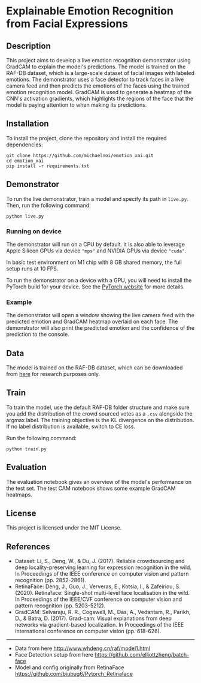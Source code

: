 # Explainable Emotion Recognition from Facial Expressions

## Description

This project aims to develop a live emotion recognition demonstrator using GradCAM to explain the model's predictions. The model is trained on the RAF-DB dataset, which is a large-scale dataset of facial images with labeled emotions. The demonstrator uses a face detector to track faces in a live camera feed and then predicts the emotions of the faces using the trained emotion recognition model. GradCAM is used to generate a heatmap of the CNN's activation gradients, which highlights the regions of the face that the model is paying attention to when making its predictions.



## Installation

To install the project, clone the repository and install the required dependencies:

```
git clone https://github.com/michaelnoi/emotion_xai.git
cd emotion_xai
pip install -r requirements.txt
```



## Demonstrator

To run the live demonstrator, train a model and specify its path in ```live.py```. Then, run the following command:

```
python live.py
```

### Running on device

The demonstrator will run on a CPU by default. It is also able to leverage Apple Silicon GPUs via device ```"mps"``` and NVIDIA GPUs via device ```"cuda"```. 

In basic test environment on M1 chip with 8 GB shared memory, the full setup runs at 10 FPS.

To run the demonstrator on a device with a GPU, you will need to install the PyTorch build for your device. See the [PyTorch website](https://pytorch.org/get-started/locally/) for more details.

### Example

The demonstrator will open a window showing the live camera feed with the predicted emotion and GradCAM heatmap overlaid on each face. The demonstrator will also print the predicted emotion and the confidence of the prediction to the console.



## Data

The model is trained on the RAF-DB dataset, which can be downloaded from [here](http://www.whdeng.cn/raf/model1.html) for research purposes only.



## Train

To train the model, use the default RAF-DB folder structure and make sure you add the distribution of the crowd sourced votes as a ```.csv``` alongside the argmax label. The training objective is the KL divergence on the distribution.
If no label distribution is available, switch to CE loss.

Run the following command:

```
python train.py
```



## Evaluation

The evaluation notebook gives an overview of the model's performance on the test set. The test CAM notebook shows some example GradCAM heatmaps.



## License

This project is licensed under the MIT License.



## References

- Dataset: Li, S., Deng, W., & Du, J. (2017). Reliable crowdsourcing and deep locality-preserving learning for expression recognition in the wild. In Proceedings of the IEEE conference on computer vision and pattern recognition (pp. 2852-2861).
- RetinaFace: Deng, J., Guo, J., Ververas, E., Kotsia, I., & Zafeiriou, S. (2020). Retinaface: Single-shot multi-level face localisation in the wild. In Proceedings of the IEEE/CVF conference on computer vision and pattern recognition (pp. 5203-5212).
- GradCAM: Selvaraju, R. R., Cogswell, M., Das, A., Vedantam, R., Parikh, D., & Batra, D. (2017). Grad-cam: Visual explanations from deep networks via gradient-based localization. In Proceedings of the IEEE international conference on computer vision (pp. 618-626).

--- 

- Data from here http://www.whdeng.cn/raf/model1.html
- Face Detection setup from here https://github.com/elliottzheng/batch-face
- Model and config originally from RetinaFace https://github.com/biubug6/Pytorch_Retinaface
